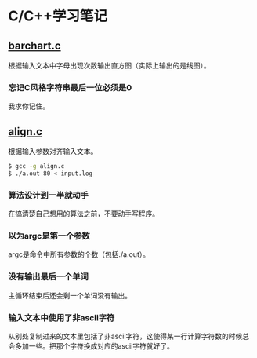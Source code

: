 # C/C++学习笔记

## [barchart.c](./barchart.c)

根据输入文本中字母出现次数输出直方图（实际上输出的是线图）。

### 忘记C风格字符串最后一位必须是0

我求你记住。

## [align.c](./align.c)

根据输入参数对齐输入文本。

```bash
$ gcc -g align.c
$ ./a.out 80 < input.log
```

### 算法设计到一半就动手

在搞清楚自己想用的算法之前，不要动手写程序。

### 以为argc是第一个参数

argc是命令中所有参数的个数（包括./a.out）。

### 没有输出最后一个单词

主循环结束后还会剩一个单词没有输出。

### 输入文本中使用了非ascii字符

从别处复制过来的文本里包括了非ascii字符，这使得某一行计算字符数的时候总会多加一些。把那个字符换成对应的ascii字符就好了。
